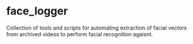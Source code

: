 # face_logger
Collection of tools and scripts for automating extraction of facial vectors from archived videos to perform facial recognition agaisnt.
